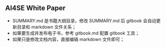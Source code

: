 ## AI4SE White Paper

- SUMMARY.md 是书籍大纲目录，修改 SUMMARY.md 后 gitbook 会自动更新目录和 markdown 文件关系；
- 如果要生成并发布电子书，参考 gitbook.md 配置 gitbook 工具；
- 如果只是修改文档内容，直接编辑 markdown 文件即可；